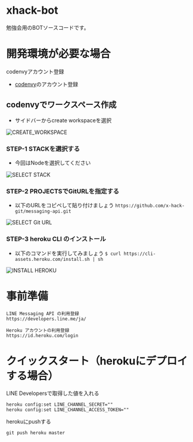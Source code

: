 # xhack-bot

勉強会用のBOTソースコードです。

# 開発環境が必要な場合

codenvyアカウント登録
- [codenvy](https://codenvy.io/site/login)のアカウント登録

## codenvyでワークスペース作成

- サイドバーからcreate workspaceを選択

![CREATE_WORKSPACE](https://raw.githubusercontent.com/x-hack-git/messaging-api/master/image/create_workspace.png "CREATE_WORKSPACE")

### STEP-1 STACKを選択する

- 今回はNodeを選択してください

![SELECT STACK](https://raw.githubusercontent.com/x-hack-git/messaging-api/master/image/select_node.png "SELECT STACK")

### STEP-2 PROJECTSでGitURLを指定する

- 以下のURLをコピペして貼り付けましょう
`https://github.com/x-hack-git/messaging-api.git`

![SELECT Git URL](https://raw.githubusercontent.com/x-hack-git/messaging-api/master/image/select_repo.png "SELECT Git URL")

### STEP-3 heroku CLI のインストール

- 以下のコマンドを実行してみましょう
`$ curl https://cli-assets.heroku.com/install.sh | sh`

![INSTALL HEROKU](https://raw.githubusercontent.com/x-hack-git/messaging-api/master/image/install_heroku_cli.png "INSTALL HEROKU")

# 事前準備

```
LINE Messaging API の利用登録
https://developers.line.me/ja/

Heroku アカウントの利用登録
https://id.heroku.com/login
```

# クイックスタート（herokuにデプロイする場合）

LINE Developersで取得した値を入れる
```
heroku config:set LINE_CHANNEL_SECRET=""
heroku config:set LINE_CHANNEL_ACCESS_TOKEN=""
```

herokuにpushする
```
git push heroku master
```
